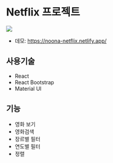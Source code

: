 # Netflix 프로젝트
![](<img width='70%' src="https://github.com/legowen/Portfolio/blob/main/img/dbmoviesinfo.png?raw=true"/>)
* 데모: https://noona-netflix.netlify.app/

## 사용기술
* React
* React Bootstrap
* Material UI

## 기능
* 영화 보기 
* 영화검색
* 장르별 필터
* 연도별 필터
* 정렬 

